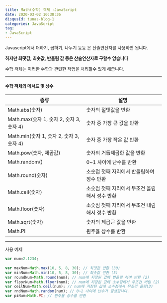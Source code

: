 ```yaml
---
title: Math(수학) 객체 -JavaScript
date: 2020-03-02 10:38:36
disqusId: tunas-blog-1
categories: JavaScript
tag: 
- JavaScript
---
```


Javascript에서 더하기, 곱하기, 나누기 등등 은 산술연산자를 사용하면 됩니다.

**하지만 최댓값, 최솟값, 반올림 값 등은 산술연산자로 구할수 없습니다**

수학 객체는 이러한 수학과 관련한 작업을 처리할수 있게 해줍니다.

<!-- more -->

* * *

#### 수학 객체의 메서드 및 상수

| 종류                                     | 설명                                           |
|------------------------------------------|------------------------------------------------|
| Math.abs(숫자)                           | 숫자의 절댓값을 반환                           |
| Math.max(숫자 1, 숫자 2, 숫자 3, 숫자 4) | 숫자 중 가장 큰 값을 반환                      |
| Math.min(숫자 1, 숫자 2, 숫자 3, 숫자 4) | 숫자 중 가장 작은 값 반환                      |
| Math.pow(숫자, 제곱값)                   | 숫자의 거듭제곱한 값을 반환                    |
| Math.random()                            | 0~1 사이에 난수를 반환                         |
| Math.round(숫자)                         | 소숫점 첫째 자리에서 반올림하여 정수 반환      |
| Math.ceil(숫자)                          | 소숫점 첫째 자리에서 무조건 올림해서 정수 반환 |
| Math.floor(숫자)                         | 소숫점 첫째 자리에서 무조건 내림해서 정수 반환 |
| Math.sqrt(숫자)                          | 숫자의 제곱근 값을 반환                        |
| Math.PI                                  | 원주율 상수를 반환                             |


* * *

사용 예제

```js
var num=2.1234;  
  
var maxNum=Math.max(10, 5, 8, 30); // 최댓값 반환 (30)  
var minNum=Math.min(10, 5, 8, 30); // 최솟값 반환 (5)  
var roundNum=Math.round(num); // num에 저장된 값에 반올림 하여 반환 (2)  
var floorNum=Math.floor(num); // num에 저장된 값에 소수점에서 무조건 버림 (2)  
var ceilNum=Math.ceil(num); // num에 저장된 값에 소수점에서 무조건 올림(3)  
var rndNum=Math.random(num); // 0~1 사이에 난수가 발생합니다.  
var piNum=Math.PI; // 원주율 상수를 반환  
```
